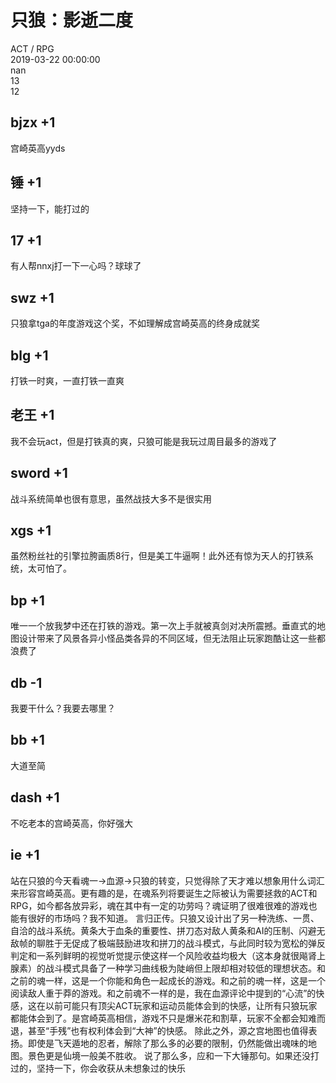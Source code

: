 



# 只狼：影逝二度
  
ACT / RPG  
2019-03-22 00:00:00  
nan  
13  
12
## bjzx +1


宫崎英高yyds
## 锤 +1


坚持一下，能打过的
## 17 +1


有人帮nnxj打一下一心吗？球球了
## swz +1


只狼拿tga的年度游戏这个奖，不如理解成宫崎英高的终身成就奖
## blg +1


打铁一时爽，一直打铁一直爽
## 老王 +1


我不会玩act，但是打铁真的爽，只狼可能是我玩过周目最多的游戏了
## sword +1


战斗系统简单也很有意思，虽然战技大多不是很实用
## xgs +1


虽然粉丝社的引擎拉胯画质8行，但是美工牛逼啊！此外还有惊为天人的打铁系统，太可怕了。
## bp +1


唯一一个放我梦中还在打铁的游戏。第一次上手就被真剑对决所震撼。垂直式的地图设计带来了风景各异小怪品类各异的不同区域，但无法阻止玩家跑酷让这一些都浪费了
##  db -1 


 我要干什么？我要去哪里？ 
## bb +1


大道至简
## dash +1


不吃老本的宫崎英高，你好强大
## ie +1


站在只狼的今天看魂一→血源→只狼的转变，只觉得除了天才难以想象用什么词汇来形容宫崎英高。更有趣的是，在魂系列将要诞生之际被认为需要拯救的ACT和RPG，如今都各放异彩，魂在其中有一定的功劳吗？魂证明了很难很难的游戏也能有很好的市场吗？我不知道。
言归正传。只狼又设计出了另一种洗练、一贯、自洽的战斗系统。黄条大于血条的重要性、拼刀态对敌人黄条和AI的压制、闪避无敌帧的聊胜于无促成了极端鼓励进攻和拼刀的战斗模式，与此同时较为宽松的弹反判定和一系列鲜明的视觉听觉提示使这样一个风险收益均极大（这本身就很飚肾上腺素）的战斗模式具备了一种学习曲线极为陡峭但上限却相对较低的理想状态。和之前的魂一样，这是一个你能和角色一起成长的游戏。和之前的魂一样，这是一个阅读敌人重于莽的游戏。和之前魂不一样的是，我在血源评论中提到的“心流”的快感，这在以前可能只有顶尖ACT玩家和运动员能体会到的快感，让所有只狼玩家都能体会到了。是宫崎英高相信，游戏不只是爆米花和割草，玩家不全都会知难而退，甚至“手残”也有权利体会到“大神”的快感。
除此之外，源之宫地图也值得表扬。即使是飞天遁地的忍者，解除了那么多的必要的限制，仍然能做出魂味的地图。景色更是仙境一般美不胜收。
说了那么多，应和一下大锤那句。如果还没打过的，坚持一下，你会收获从未想象过的快乐